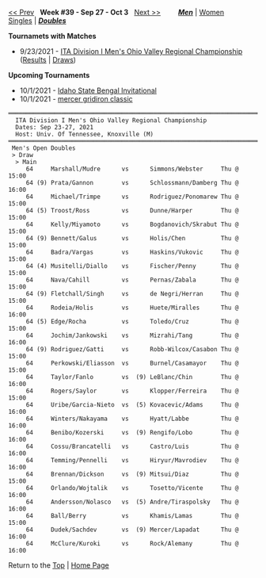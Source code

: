 <a name="top"></a>[<< Prev](men_doubles_2138.md) &nbsp; **Week #39 - Sep 27 - Oct 3** &nbsp; [Next >>](men_doubles_2140.md) &nbsp;&nbsp;&nbsp;&nbsp;&nbsp;&nbsp;&nbsp; [***Men***](./men_doubles_2139.md) &#124; [Women](./women_doubles_2139.md) &nbsp;&nbsp;&nbsp;&nbsp;&nbsp; [Singles](./men_singles_2139.md) &#124; [***Doubles***](./men_doubles_2139.md)

**Tournamets with Matches**  
- 9/23/2021 - [ITA Division I Men's Ohio Valley Regional Championship](#21-20374) ([Results](#21-20374) &#124; <a href="https://colleges.wearecollegetennis.com/competitions/UnivOfTennesseeKnoxvilleM/Tournaments/Overview/E67E61FF-EAE8-48C4-A7F4-925524DBA1AC" target="_blank">Draws</a>)  

**Upcoming Tournaments**  
- 10/1/2021 - <a href="https://colleges.wearecollegetennis.com/competitions/IdahoStateUniversityM/Tournaments/Overview/49BE2191-9463-412E-ABD7-0A0DE6B56CDC" target="_blank">Idaho State Bengal Invitational</a>  
- 10/1/2021 - <a href="https://colleges.wearecollegetennis.com/competitions/MercerUniversityM/Tournaments/Overview/DA1EFD3A-A2A3-47C3-8E11-2A83F6F6F79E" target="_blank">mercer gridiron classic</a>  

<a name="21-20374"></a>
~~~
═══════════════════════════════════════════════════════════════════════
  ITA Division I Men's Ohio Valley Regional Championship
  Dates: Sep 23-27, 2021
  Host: Univ. Of Tennessee, Knoxville (M)
═══════════════════════════════════════════════════════════════════════
 Men's Open Doubles
 > Draw
  > Main
     64     Marshall/Mudre      vs      Simmons/Webster     Thu @ 15:00
     64 (9) Prata/Gannon        vs      Schlossmann/Damberg Thu @ 16:00
     64     Michael/Trimpe      vs      Rodriguez/Ponomarew Thu @ 15:00
     64 (5) Troost/Ross         vs      Dunne/Harper        Thu @ 15:00
     64     Kelly/Miyamoto      vs      Bogdanovich/Skrabut Thu @ 15:00
     64 (9) Bennett/Galus       vs      Holis/Chen          Thu @ 15:00
     64     Badra/Vargas        vs      Haskins/Vukovic     Thu @ 15:00
     64 (4) Musitelli/Diallo    vs      Fischer/Penny       Thu @ 15:00
     64     Nava/Cahill         vs      Pernas/Zabala       Thu @ 15:00
     64 (9) Fletchall/Singh     vs      de Negri/Herran     Thu @ 15:00
     64     Rodeia/Holis        vs      Huete/Miralles      Thu @ 16:00
     64 (5) Edge/Rocha          vs      Toledo/Cruz         Thu @ 15:00
     64     Jochim/Jankowski    vs      Mizrahi/Tang        Thu @ 16:00
     64 (9) Rodriguez/Gatti     vs      Robb-Wilcox/Casabon Thu @ 15:00
     64     Perkowski/Eliasson  vs      Burnel/Casamayor    Thu @ 15:00
     64     Taylor/Fanlo        vs  (9) LeBlanc/Chin        Thu @ 16:00
     64     Rogers/Saylor       vs      Klopper/Ferreira    Thu @ 15:00
     64     Uribe/Garcia-Nieto  vs  (5) Kovacevic/Adams     Thu @ 16:00
     64     Winters/Nakayama    vs      Hyatt/Labbe         Thu @ 16:00
     64     Benibo/Kozerski     vs  (9) Rengifo/Lobo        Thu @ 16:00
     64     Cossu/Brancatelli   vs      Castro/Luis         Thu @ 16:00
     64     Temming/Pennelli    vs      Hiryur/Mavrodiev    Thu @ 16:00
     64     Brennan/Dickson     vs  (9) Mitsui/Diaz         Thu @ 15:00
     64     Orlando/Wojtalik    vs      Tosetto/Vicente     Thu @ 16:00
     64     Andersson/Nolasco   vs  (5) Andre/Tiraspolsky   Thu @ 16:00
     64     Ball/Berry          vs      Khamis/Lamas        Thu @ 15:00
     64     Dudek/Sachdev       vs  (9) Mercer/Lapadat      Thu @ 16:00
     64     McClure/Kuroki      vs      Rock/Alemany        Thu @ 16:00
~~~

Return to the [Top](./men_doubles_2139.md) &#124; [Home Page](../../index.md)